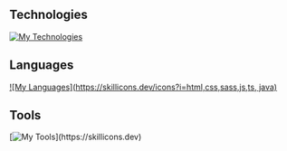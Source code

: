 ## Technologies

[![My Technologies](https://skillicons.dev/icons?i=react,vue,nodejs,linux,postgres)](https://skillicons.dev)

## Languages

[![My Languages](https://skillicons.dev/icons?i=html,css,sass,js,ts, java)](https://skillicons.dev)

## Tools

[![My Tools](https://skillicons.dev/icons?i=figma,ai,vscode,discord,git,github,gitlab,stackoverflow,netlify,replit,codepen,docker,,)](https://skillicons.dev)
